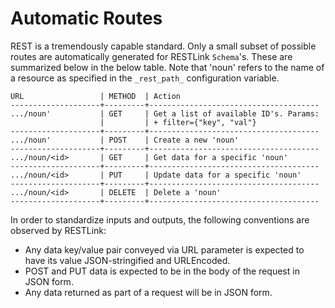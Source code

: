 # Automatic Routes

REST is a tremendously capable standard. Only a small subset of possible routes are automatically generated for RESTLink `Schema`'s. These are summarized below in the below table. Note that 'noun' refers to the name of a resource as specified in the `_rest_path_` configuration variable.

```.. code-block:: text
URL                 | METHOD  | Action
--------------------+---------+--------------------------------------
.../noun'           | GET     | Get a list of available ID's. Params:
					|         | + filter={"key", "val"}
--------------------+---------+--------------------------------------
.../noun'           | POST    | Create a new 'noun'
--------------------+---------+--------------------------------------
.../noun/<id>       | GET     | Get data for a specific 'noun'
--------------------+---------+--------------------------------------
.../noun/<id>       | PUT     | Update data for a specific 'noun'
--------------------+---------+--------------------------------------
.../noun/<id>       | DELETE  | Delete a 'noun'
--------------------+---------+--------------------------------------
```

In order to standardize inputs and outputs, the following conventions are observed by RESTLink:
+ Any data key/value pair conveyed via URL parameter is expected to have its value JSON-stringified and URLEncoded.
+ POST and PUT data is expected to be in the body of the request in JSON form.
+ Any data returned as part of a request will be in JSON form.